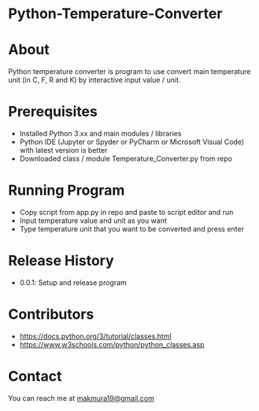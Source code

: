 # Python-Temperature-Converter

# About
Python temperature converter is program to use convert main temperature unit (in C, F, R and K) by interactive input value / unit.

# Prerequisites
- Installed Python 3.xx and main modules / libraries
- Python IDE (Jupyter or Spyder or PyCharm or Microsoft Visual Code) with latest version is better
- Downloaded class / module Temperature_Converter.py from repo

# Running Program
- Copy script from app.py in repo and paste to script editor and run
- Input temperature value and unit as you want
- Type temperature unit that you want to be converted and press enter

# Release History
- 0.0.1: Setup and release program

# Contributors
- https://docs.python.org/3/tutorial/classes.html
- https://www.w3schools.com/python/python_classes.asp

# Contact
You can reach me at makmura19@gmail.com

